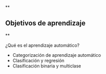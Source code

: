 **
### 
## Objetivos de aprendizaje

**

¿Qué es el aprendizaje automático?
* Categorización de aprendizaje automático
* Clasificación y regresión
* Clasificación binaria y multiclase